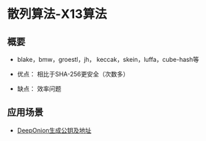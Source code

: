 # 散列算法-X13算法

## 概要

- blake，bmw，groestl，jh， keccak，skein，luffa，cube-hash等

- 优点： 相比于SHA-256更安全（次数多）

- 缺点： 效率问题

## 应用场景

- [DeepOnion生成公钥及地址](../../公链/DeepOnion/DeepOnion白皮书.md)
